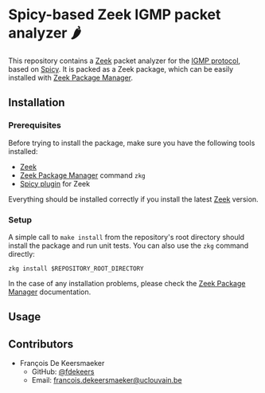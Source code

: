 # Spicy-based Zeek IGMP packet analyzer :hot_pepper:

This repository contains a [Zeek](https://zeek.org/) packet analyzer for the [IGMP protocol](https://en.wikipedia.org/wiki/Internet_Group_Management_Protocol), based on [Spicy](https://docs.zeek.org/projects/spicy/en/latest/index.html).
It is packed as a Zeek package, which can be easily installed with [Zeek Package Manager](https://docs.zeek.org/projects/package-manager/en/stable/).

## Installation

### Prerequisites

Before trying to install the package, make sure you have the following tools installed:

- [Zeek](https://zeek.org/)
- [Zeek Package Manager](https://docs.zeek.org/projects/package-manager/en/stable/) command `zkg`
- [Spicy plugin](https://docs.zeek.org/projects/spicy/en/latest/index.html) for Zeek

Everything should be installed correctly if you install the latest [Zeek](https://zeek.org/) version.

### Setup

A simple call to `make install` from the repository's root directory should install the package and run unit tests.
You can also use the `zkg` command directly:
```shell
zkg install $REPOSITORY_ROOT_DIRECTORY
```

In the case of any installation problems, please check the [Zeek Package Manager](https://docs.zeek.org/projects/package-manager/en/stable/) documentation.


## Usage



## Contributors

- François De Keersmaeker
  - GitHub: [@fdekeers](https://github.com/fdekeers)
  - Email: francois.dekeersmaeker@uclouvain.be